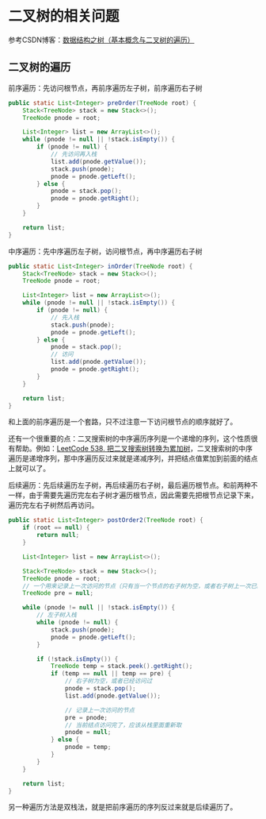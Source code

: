 # 二叉树的相关问题

参考CSDN博客：[数据结构之树（基本概念与二叉树的遍历）](https://blog.csdn.net/zengxiantao1994/article/details/80689139?ops_request_misc=%257B%2522request%255Fid%2522%253A%2522158910357919724843327466%2522%252C%2522scm%2522%253A%252220140713.130102334.pc%255Fblog.%2522%257D&request_id=158910357919724843327466&biz_id=0&utm_medium=distribute.pc_search_result.none-task-blog-2~blog~first_rank_v2~rank_v25-1-80689139.nonecase&utm_term=%E4%BA%8C%E5%8F%89%E6%A0%91)



## 二叉树的遍历

前序遍历：先访问根节点，再前序遍历左子树，前序遍历右子树

```java
public static List<Integer> preOrder(TreeNode root) {
    Stack<TreeNode> stack = new Stack<>();
    TreeNode pnode = root;

    List<Integer> list = new ArrayList<>();
    while (pnode != null || !stack.isEmpty()) {
        if (pnode != null) {
            // 先访问再入栈
            list.add(pnode.getValue());
            stack.push(pnode);
            pnode = pnode.getLeft();
        } else {
            pnode = stack.pop();
            pnode = pnode.getRight();
        }
    }

    return list;
}
```



中序遍历：先中序遍历左子树，访问根节点，再中序遍历右子树

```java
public static List<Integer> inOrder(TreeNode root) {
    Stack<TreeNode> stack = new Stack<>();
    TreeNode pnode = root;

    List<Integer> list = new ArrayList<>();
    while (pnode != null || !stack.isEmpty()) {
        if (pnode != null) {
            // 先入栈
            stack.push(pnode);
            pnode = pnode.getLeft();
        } else {
            pnode = stack.pop();
            // 访问
            list.add(pnode.getValue());
            pnode = pnode.getRight();
        }
    }

    return list;
}
```

和上面的前序遍历是一个套路，只不过注意一下访问根节点的顺序就好了。

还有一个很重要的点：二叉搜索树的中序遍历序列是一个递增的序列，这个性质很有帮助。例如：[LeetCode 538. 把二叉搜索树转换为累加树](https://leetcode-cn.com/problems/convert-bst-to-greater-tree/)，二叉搜索树的中序遍历是递增序列，那中序遍历反过来就是递减序列，并把结点值累加到前面的结点上就可以了。



后续遍历：先后续遍历左子树，再后续遍历右子树，最后遍历根节点。和前两种不一样，由于需要先遍历完左右子树才遍历根节点，因此需要先把根节点记录下来，遍历完左右子树然后再访问。

```java
public static List<Integer> postOrder2(TreeNode root) {
    if (root == null) {
        return null;
    }

    List<Integer> list = new ArrayList<>();

    Stack<TreeNode> stack = new Stack<>();
    TreeNode pnode = root;
    // 一个用来记录上一次访问的节点（只有当一个节点的右子树为空，或者右子树上一次已经访问，才访问自己）
    TreeNode pre = null;

    while (pnode != null || !stack.isEmpty()) {
        // 左子树入栈
        while (pnode != null) {
            stack.push(pnode);
            pnode = pnode.getLeft();
        }

        if (!stack.isEmpty()) {
            TreeNode temp = stack.peek().getRight();
            if (temp == null || temp == pre) {
                // 右子树为空，或者已经访问过
                pnode = stack.pop();
                list.add(pnode.getValue());

                // 记录上一次访问的节点
                pre = pnode;
                // 当前结点访问完了，应该从栈里面重新取
                pnode = null;
            } else {
                pnode = temp;
            }
        }
    }

    return list;
}
```

另一种遍历方法是双栈法，就是把前序遍历的序列反过来就是后续遍历了。
